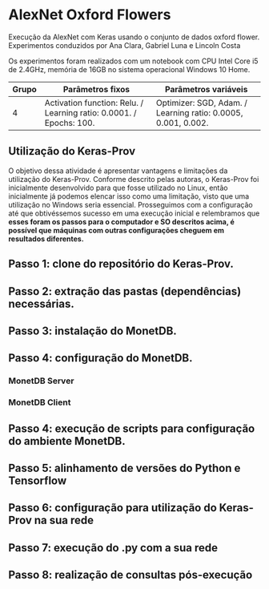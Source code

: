 # AlexNet Oxford Flowers
Execução da AlexNet com Keras usando o conjunto de dados oxford flower. Experimentos conduzidos por Ana Clara, Gabriel Luna e Lincoln Costa

Os experimentos foram realizados com um notebook com CPU Intel Core i5 de 2.4GHz, memória de 16GB no sistema operacional Windows 10 Home.

| Grupo | Parâmetros fixos | Parâmetros variáveis |
|---------|---|--------|
| 4 | Activation function: Relu. / Learning ratio: 0.0001. / Epochs: 100. | Optimizer: SGD, Adam. / Learning ratio: 0.0005, 0.001, 0.002. |

## Utilização do Keras-Prov

O objetivo dessa atividade é apresentar vantagens e limitações da utilização do Keras-Prov. Conforme descrito pelas autoras, o Keras-Prov foi inicialmente desenvolvido para que fosse utilizado no Linux, então inicialmente já podemos elencar isso como uma limitação, visto que uma utilização no Windows seria essencial. Prosseguimos com a configuração até que obtivéssemos sucesso em uma execução inicial e relembramos que **esses foram os passos para o computador e SO descritos acima, é possível que máquinas com outras configurações cheguem em resultados diferentes.**

## Passo 1: clone do repositório do Keras-Prov.

## Passo 2: extração das pastas (dependências) necessárias.

## Passo 3: instalação do MonetDB.

## Passo 4: configuração do MonetDB.

### MonetDB Server

### MonetDB Client

## Passo 4: execução de scripts para configuração do ambiente MonetDB.

## Passo 5: alinhamento de versões do Python e Tensorflow

## Passo 6: configuração para utilização do Keras-Prov na sua rede

## Passo 7: execução do .py com a sua rede

## Passo 8: realização de consultas pós-execução